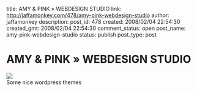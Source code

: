 title: AMY & PINK » WEBDESIGN STUDIO
link: http://jaffamonkey.com/478/amy-pink-webdesign-studio
author: jaffamonkey
description: 
post_id: 478
created: 2008/02/04 22:54:30
created_gmt: 2008/02/04 22:54:30
comment_status: open
post_name: amy-pink-webdesign-studio
status: publish
post_type: post

# AMY & PINK » WEBDESIGN STUDIO

![](http://www.amypink.com/wp-content/uploads/2008/01/textb.jpg)  
Some nice wordpress themes